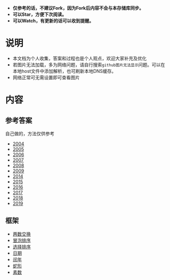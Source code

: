 - **仅参考的话，不建议Fork，因为Fork后内容不会与本存储库同步。**
- **可以Star，方便下次阅读。**
- **可以Watch，有更新的话可以收到提醒。**
# 说明
- 本文档为个人收集，答案和过程也是个人观点，欢迎大家补充及优化
- 若图片无法加载，多为网络问题，请自行搜索`github图片无法显示`问题。可以在本地host文件中添加解析，也可刷新本地DNS缓存。
- 网络正常可无需设置即可查看图片


# 内容

## 参考答案
自己做的，方法仅供参考

- [2004](./src/2004.md)
- [2005](./src/2005.md)
- [2006](./src/2006.md)
- [2007](./src/2007.md)
- [2008](./src/2008.md)
- [2009](./src/2009.md)
- [2014](./src/2014.md)
- [2015](./src/2015.md)
- [2016](./src/2016.md)
- [2017](./src/2017.md)
- [2018](./src/2018.md)
- [2019](./src/2019.md)

## 框架

- [两数交换](./frame/两数交换.md)
- [冒泡排序](./frame/冒泡排序.md)
- [选择排序](./frame/选择排序.md)  
- [日期](./frame/日期.md)  
- [闰年](./frame/闰年.md)  
- [蛇形](./frame/蛇形.md)  
- [素数](./frame/素数.md)  



